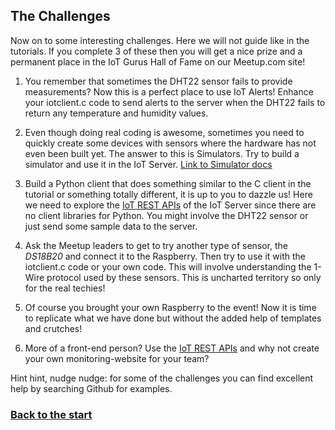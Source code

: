 ## The Challenges ##

Now on to some interesting challenges. Here we will not guide like in the tutorials. If you complete 3 of these then you will get a nice prize and a permanent place in the IoT Gurus Hall of Fame on our Meetup.com site!

1. You remember that sometimes the DHT22 sensor fails to provide measurements? Now this is a perfect place to use IoT Alerts! Enhance your iotclient.c code to send alerts to the server when the DHT22 fails to return any temperature and humidity values.

2. Even though doing real coding is awesome, sometimes you need to quickly create some devices with sensors where the hardware has not even been built yet. The answer to this is Simulators. Try to build a simulator and use it in the IoT Server.
[Link to Simulator docs](https://docs.oracle.com/en/cloud/paas/iot-cloud/iotgs/using-iot-device-simulator.html)

3. Build a Python client that does something similar to the C client in the tutorial or something totally different, it is up to you to dazzle us! Here we need to explore the [IoT REST APIs](https://docs.oracle.com/en/cloud/paas/iot-cloud/iotrq/toc.htm "REST API for Oracle Internet of Things Cloud Service") of the IoT Server since there are no client libraries for Python. You might involve the DHT22 sensor or just send some sample data to the server.

4. Ask the Meetup leaders to get to try another type of sensor, the *DS18B20* and connect it to the Raspberry. Then try to use it with the iotclient.c code or your own code. This will involve understanding the 1-Wire protocol used by these sensors. This is uncharted territory so only for the real techies!

5. Of course you brought your own Raspberry to the event! Now it is time to replicate what we have done but without the added help of templates and crutches!

6. More of a front-end person? Use the [IoT REST APIs](https://docs.oracle.com/en/cloud/paas/iot-cloud/iotrq/toc.htm "REST API for Oracle Internet of Things Cloud Service") and why not create your own monitoring-website for your team?

Hint hint, nudge nudge: for some of the challenges you can find excellent help by searching Github for examples.

### [Back to the start](../README.md) ###
